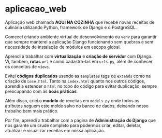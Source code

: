 # aplicacao_web

Aplicação web chamada **AQUI NA COZINHA** que recebe novas receitas de culinária utilizando Python, framework de Django e o PostgreSQL.

Comecei criando ambiente virtual de desenvolvimento ou ``venv`` para garantir que sempre manterei a aplicação Django funcionando sem quebras e sem necessidade de instalação de módulos em escopo global.  

  

Aprendi a trabalhar com **virtualização** e **criação de servidor** com Django. Vi, também, **rotas** ``url`` e como cadastrá-las em ``urls.py``, além de conhecer os conceitos de ``` views ```.  

  

Evitei **códigos duplicados** usando as ``templates`` tags de ```extends``` como na criação de ```base.html```. Tanto na ```index.html``` quanto nos outros códigos, aprendi a estender o ```html``` no topo do código para evitar duplicação, sempre preocupando com as **boas práticas**.  

  

Além disso, criei o **modelo** de receitas em ``models.py`` onde todos os atributos seguem este molde salvo no banco de dados, deixando nosso trabalho bem mais prático.  

  

Por fim, aprendi a trabalhar com a página de **Administração do Django** que nos garante um crude completo para podermos criar, editar, deletar, atualizar e visualizar receitas em nossa aplicação. 
